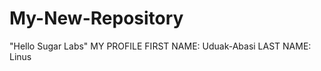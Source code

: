 # My-New-Repository
"Hello Sugar Labs"
                                                     MY PROFILE
FIRST NAME: Uduak-Abasi
LAST NAME: Linus
